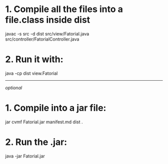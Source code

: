 # 1. Compile all the files into a file.class inside dist
javac -s src -d dist src/view/Fatorial.java src/controller/FatorialController.java

# 2. Run it with:

java -cp dist view.Fatorial

---

*optional*

# 1. Compile into a jar file:

jar cvmf Fatorial.jar manifest.md dist .

# 2. Run the .jar:

java -jar Fatorial.jar
